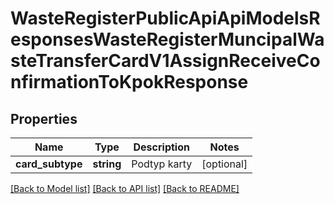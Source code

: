 # WasteRegisterPublicApiApiModelsResponsesWasteRegisterMuncipalWasteTransferCardV1AssignReceiveConfirmationToKpokResponse

## Properties
Name | Type | Description | Notes
------------ | ------------- | ------------- | -------------
**card_subtype** | **string** | Podtyp karty | [optional] 

[[Back to Model list]](../README.md#documentation-for-models) [[Back to API list]](../README.md#documentation-for-api-endpoints) [[Back to README]](../README.md)


